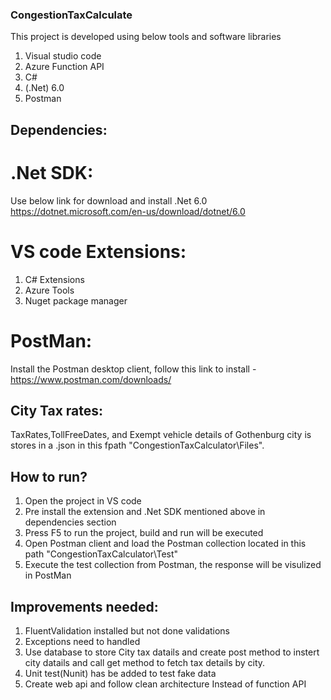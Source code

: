 ### **CongestionTaxCalculate**

This project is developed using below tools and software libraries

1. Visual studio code
2. Azure Function API
3. C#
4. (.Net) 6.0
5. Postman

## Dependencies:
# .Net SDK:
Use below link for download and install .Net 6.0
https://dotnet.microsoft.com/en-us/download/dotnet/6.0

# VS code Extensions:
1. C# Extensions
2. Azure Tools
3. Nuget package manager

# PostMan:
Install the Postman desktop client, follow this link to install - https://www.postman.com/downloads/

## City Tax rates:
TaxRates,TollFreeDates, and Exempt vehicle details of Gothenburg city is stores in a .json in this fpath "CongestionTaxCalculator\Files".

## How to run?
1. Open the project in VS code
2. Pre install the extension and .Net SDK mentioned above in dependencies section
3. Press F5 to run the project, build and run will be executed
4. Open Postman client and load the Postman collection located in this path "CongestionTaxCalculator\Test"
5. Execute the test collection from Postman, the response will be visulized in PostMan

## Improvements needed:
1. FluentValidation installed but not done validations
2. Exceptions need to handled
3. Use database to store City tax datails and create post method to instert city datails and call get method to fetch tax details by city.
4. Unit test(Nunit) has be added to test fake data
5. Create web api and follow clean architecture Instead of function API 


